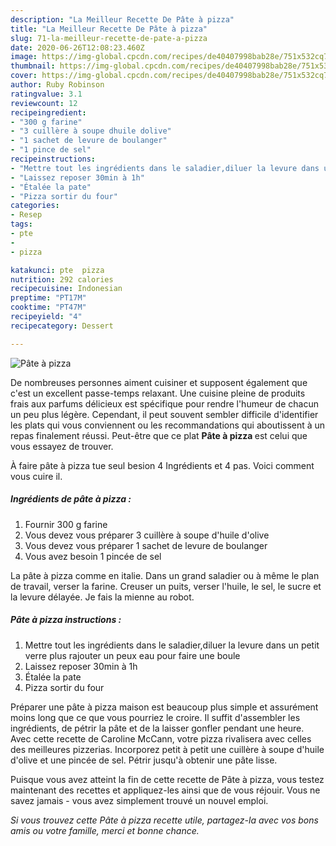 ```yaml
---
description: "La Meilleur Recette De Pâte à pizza"
title: "La Meilleur Recette De Pâte à pizza"
slug: 71-la-meilleur-recette-de-pate-a-pizza
date: 2020-06-26T12:08:23.460Z
image: https://img-global.cpcdn.com/recipes/de40407998bab28e/751x532cq70/pate-a-pizza-photo-principale-de-la-recette.jpg
thumbnail: https://img-global.cpcdn.com/recipes/de40407998bab28e/751x532cq70/pate-a-pizza-photo-principale-de-la-recette.jpg
cover: https://img-global.cpcdn.com/recipes/de40407998bab28e/751x532cq70/pate-a-pizza-photo-principale-de-la-recette.jpg
author: Ruby Robinson
ratingvalue: 3.1
reviewcount: 12
recipeingredient:
- "300 g farine"
- "3 cuillère à soupe dhuile dolive"
- "1 sachet de levure de boulanger"
- "1 pince de sel"
recipeinstructions:
- "Mettre tout les ingrédients dans le saladier,diluer la levure dans un petit verre plus rajouter un peux eau pour faire une boule"
- "Laissez reposer 30min à 1h"
- "Étalée la pate"
- "Pizza sortir du four"
categories:
- Resep
tags:
- pte
- 
- pizza

katakunci: pte  pizza 
nutrition: 292 calories
recipecuisine: Indonesian
preptime: "PT17M"
cooktime: "PT47M"
recipeyield: "4"
recipecategory: Dessert

---
```



![Pâte à pizza](https://img-global.cpcdn.com/recipes/de40407998bab28e/751x532cq70/pate-a-pizza-photo-principale-de-la-recette.jpg)

De nombreuses personnes aiment cuisiner et supposent également que c'est un excellent passe-temps relaxant. Une cuisine pleine de produits frais aux parfums délicieux est spécifique pour rendre l'humeur de chacun un peu plus légère. Cependant, il peut souvent sembler difficile d'identifier les plats qui vous conviennent ou les recommandations qui aboutissent à un repas finalement réussi. Peut-être que ce plat <strong> Pâte à pizza </strong> est celui que vous essayez de trouver.

<!--inarticleads1-->

À faire pâte à pizza tue seul besion 4 Ingrédients et 4 pas. Voici comment vous cuire il.

##### Ingrédients de pâte à pizza :

1. Fournir 300 g farine
1. Vous devez vous préparer 3 cuillère à soupe d&#39;huile d&#39;olive
1. Vous devez vous préparer 1 sachet de levure de boulanger
1. Vous avez besoin 1 pincée de sel


La pâte à pizza comme en italie. Dans un grand saladier ou à même le plan de travail, verser la farine. Creuser un puits, verser l&#39;huile, le sel, le sucre et la levure délayée. Je fais la mienne au robot. 

<!--inarticleads2-->

##### Pâte à pizza instructions :

1. Mettre tout les ingrédients dans le saladier,diluer la levure dans un petit verre plus rajouter un peux eau pour faire une boule
1. Laissez reposer 30min à 1h
1. Étalée la pate
1. Pizza sortir du four


Préparer une pâte à pizza maison est beaucoup plus simple et assurément moins long que ce que vous pourriez le croire. Il suffit d&#39;assembler les ingrédients, de pétrir la pâte et de la laisser gonfler pendant une heure. Avec cette recette de Caroline McCann, votre pizza rivalisera avec celles des meilleures pizzerias. Incorporez petit à petit une cuillère à soupe d&#39;huile d&#39;olive et une pincée de sel. Pétrir jusqu&#39;à obtenir une pâte lisse. 

<!--inarticleads1-->

<p>
Puisque vous avez atteint la fin de cette recette de Pâte à pizza, vous testez maintenant des recettes et appliquez-les ainsi que de vous réjouir. Vous ne savez jamais - vous avez simplement trouvé un nouvel emploi.
</p>

<p>
<i>Si vous trouvez cette Pâte à pizza recette utile, partagez-la avec vos bons amis ou votre famille, merci et bonne chance.</i>
</p>
